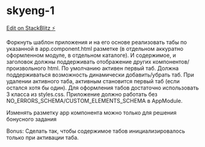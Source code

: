 # skyeng-1

[Edit on StackBlitz ⚡️](https://stackblitz.com/edit/skyeng-1)

Форкнуть шаблон приложения и на его основе реализовать табы по указанной в app.component.html разметке (в отдельном аккуратно оформленном модуле, в отдельном каталоге). И содержимое, и заголовок должны поддерживать отображение других компонентов/произвольного html. По умолчанию активен первый таб. Должна поддерживаться возможность динамически добавить/убрать таб. При удалении активного таба, активным становится первый таб (если остался хотя бы один). Для оформления табов достаточно использовать 3 класса из styles.css. Приложение должно работать без NO_ERRORS_SCHEMA/CUSTOM_ELEMENTS_SCHEMA в AppModule.

Изменять разметку app компонента можно только для решения бонусного задания

Bonus: Сделать так, чтобы содержимое табов инициализировалось только при активации таба.